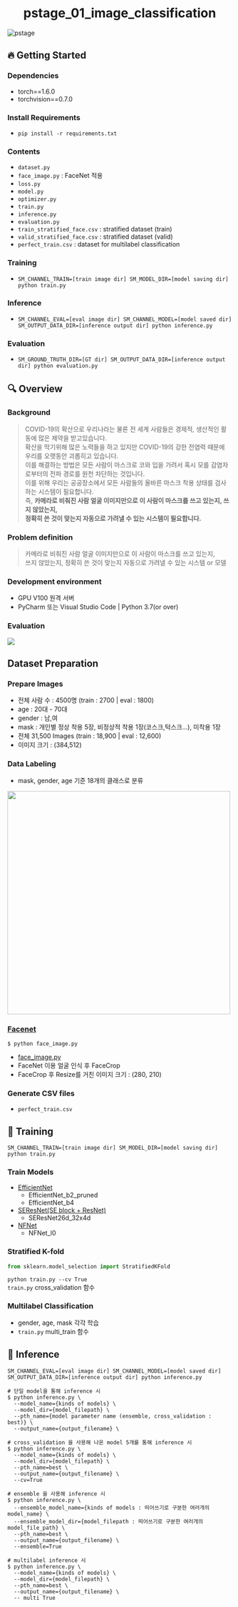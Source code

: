 <div align="center">
  <h1>pstage_01_image_classification</h1>
</div>

![pstage](https://user-images.githubusercontent.com/51067412/132005999-5cb1ecf0-7992-4ee6-8788-567244d00dbf.PNG)

## :fire: Getting Started
### Dependencies
- torch==1.6.0
- torchvision==0.7.0                                                              

### Install Requirements
- `pip install -r requirements.txt`

### Contents
- `dataset.py`
- `face_image.py` : FaceNet 적용
- `loss.py` 
- `model.py` 
- `optimizer.py` 
- `train.py`
- `inference.py`
- `evaluation.py`
- `train_stratified_face.csv` : stratified dataset (train)
- `valid_stratified_face.csv` : stratified dataset (valid)
- `perfect_train.csv` : dataset for multilabel classification

### Training
- `SM_CHANNEL_TRAIN=[train image dir] SM_MODEL_DIR=[model saving dir] python train.py`

### Inference
- `SM_CHANNEL_EVAL=[eval image dir] SM_CHANNEL_MODEL=[model saved dir] SM_OUTPUT_DATA_DIR=[inference output dir] python inference.py`

### Evaluation
- `SM_GROUND_TRUTH_DIR=[GT dir] SM_OUTPUT_DATA_DIR=[inference output dir] python evaluation.py`

## :mag: Overview
### Background
> COVID-19의 확산으로 우리나라는 물론 전 세계 사람들은 경제적, 생산적인 활동에 많은 제약을 받고있습니다. </br>
> 확산을 막기위해 많은 노력들을 하고 있지만 COVID-19의 강한 전염력 때문에 우리를 오랫동안 괴롭히고 있습니다. </br>
> 이를 해결하는 방법은 모든 사람이 마스크로 코와 입을 가려서 혹시 모를 감염자로부터의 전파 경로를 원천 차단하는 것입니다. </br>
> 이를 위해 우리는 공공장소에서 모든 사람들의 올바른 마스크 착용 상태를 검사하는 시스템이 필요합니다. </br>
> 즉, **카메라로 비춰진 사람 얼굴 이미지만으로 이 사람이 마스크를 쓰고 있는지, 쓰지 않았는지, </br>
> 정확히 쓴 것이 맞는지 자동으로 가려낼 수 있는 시스템이 필요합니다.**

### Problem definition
> 카메라로 비춰진 사람 얼굴 이미지만으로 이 사람이 마스크를 쓰고 있는지, </br>
> 쓰지 않았는지, 정확히 쓴 것이 맞는지 자동으로 가려낼 수 있는 시스템 or 모델

### Development environment
- GPU V100 원격 서버
- PyCharm 또는 Visual Studio Code | Python 3.7(or over)

### Evaluation
<img src="https://www.googleapis.com/download/storage/v1/b/kaggle-user-content/o/inbox%2F6390139%2Fb19f3db709b41788c3b1333ef1ae11a9%2Ff1score.png?generation=1608093256720406&alt=media">

## Dataset Preparation
### Prepare Images
- 전체 사람 수 : 4500명 (train : 2700 | eval : 1800)
- age : 20대 - 70대
- gender : 남,여
- mask : 개인별 정상 착용 5장, 비정상적 착용 1장(코스크,턱스크...), 미착용 1장
- 전체 31,500 Images (train : 18,900 | eval : 12,600)
- 이미지 크기 : (384,512)

### Data Labeling
- mask, gender, age 기준 18개의 클래스로 분류
<img src="https://user-images.githubusercontent.com/68593821/131881060-c6d16a84-1138-4a28-b273-418ea487548d.png" height="500"/>

### [Facenet](https://arxiv.org/pdf/1503.03832.pdf)
```
$ python face_image.py
```
 - [face_image.py](https://github.com/boostcampaitech2/image-classification-level1-06/blob/main/face_image.py)
  - FaceNet 이용 얼굴 인식 후 FaceCrop
  - FaceCrop 후 Resize를 거친 이미지 크기 : (280, 210)

### Generate CSV files
- `perfect_train.csv`

## :running: Training
`SM_CHANNEL_TRAIN=[train image dir] SM_MODEL_DIR=[model saving dir] python train.py`

### Train Models
- [EfficientNet](https://arxiv.org/pdf/1905.11946.pdf)
  - EfficientNet_b2_pruned 
  - EfficientNet_b4
- [SEResNet(SE block + ResNet)](https://arxiv.org/pdf/1709.01507.pdf)
  - SEResNet26d_32x4d
- [NFNet](https://arxiv.org/pdf/2102.06171.pdf)
  - NFNet_l0

### Stratified K-fold
```py 
from sklearn.model_selection import StratifiedKFold
```
`python train.py --cv True`<br>
`train.py` cross_validation 함수

### Multilabel Classification
- gender, age, mask 각각 학습
- `train.py` multi_train 함수


## :thought_balloon: Inference
`SM_CHANNEL_EVAL=[eval image dir] SM_CHANNEL_MODEL=[model saved dir] SM_OUTPUT_DATA_DIR=[inference output dir] python inference.py`

```
# 단일 model을 통해 inference 시
$ python inference.py \
  --model_name={kinds of models} \
  --model_dir={model_filepath} \
  --pth_name={model parameter name (ensemble, cross_validation : best)} \
  --output_name={output_filename} \
```

```
# cross_validation 을 사용해 나온 model 5개를 통해 inference 시
$ python inference.py \
  --model_name={kinds of models} \
  --model_dir={model_filepath} \
  --pth_name=best \
  --output_name={output_filename} \
  --cv=True
```

```
# ensemble 을 사용해 inference 시
$ python inference.py \
  --ensemble_model_name={kinds of models : 띄어쓰기로 구분한 여러개의 model_name} \
  --ensemble_model_dir={model_filepath : 띄어쓰기로 구분한 여러개의 model_file_path} \
  --pth_name=best \
  --output_name={output_filename} \
  --ensemble=True
```

```
# multilabel inference 시
$ python inference.py \
  --model_name={kinds of models} \
  --model_dir={model_filepath} \
  --pth_name=best \
  --output_name={output_filename} \
  -- multi True
```
